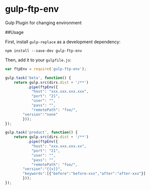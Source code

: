 gulp-ftp-env
============
Gulp Plugin for changing environment

##Usage

First, install `gulp-replace` as a development dependency:   

```shell
npm install --save-dev gulp-ftp-env
```
Then, add it to your `gulpfile.js`:   

```javascript
var ftpEnv = require('gulp-ftp-env');   

gulp.task('beta', function() {   
    return gulp.src(dirs.dist + '/**')   
      	  .pipe(ftpEnv({   
            "host": "xxx.xxx.xxx.xxx",   
            "port": "21",   
            "user": "",   
            "pass": "",   
            "remotePath": "foo/",   
	    "version":"none"   
        }));   	
});   

gulp.task('product', function() {   
    return gulp.src(dirs.dist + '/**')   
      	  .pipe(ftpEnv({   
            "host": "xxx.xxx.xxx.xx",   
            "port": "21",   
            "user": "",   
            "pass": "",   
            "remotePath": "foo/",   
	    "version":"{{v}}",   
	    "keywords":[{"before":"before-xxx","after":"after-xxx"}]   
        }));   
});   
```
